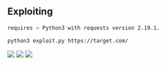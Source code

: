 ## Exploiting

```bash
requires > Python3 with requests version 2.19.1.

```

```bash
python3 exploit.py https://target.com/
```
<img src="https://media.discordapp.net/attachments/781752574730436638/783131125269921842/LuMBInyOKwAAAABJRU5ErkJggg.png?width=570&height=422" data-canonical-src="https://imgur.com/wauxE3l.jpg" style="max-width:50%;">

<img src="https://media.discordapp.net/attachments/781752574730436638/783131602447499324/MYAr4nC0XOwAAAABJRU5ErkJggg.png?width=666&height=422" data-canonical-src="https://imgur.com/wauxE3l.jpg" style="max-width:50%;">

<img src="https://media.discordapp.net/attachments/781752574730436638/783132918679732244/VVvQCQCCCCAAAIIIIAAAggggAACCNREAVIANXHVGDMCCCCAAAIIIIAAAggggAAC1RaQtPDxr3YjGiCAAAIIIIAAAggggAACCCCAQ.png?width=801&height=422" data-canonical-src="https://imgur.com/wauxE3l.jpg" style="max-width:50%;">

